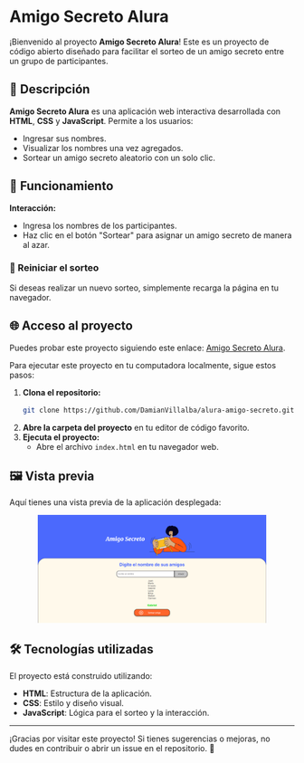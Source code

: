 # Amigo Secreto Alura

¡Bienvenido al proyecto **Amigo Secreto Alura**! Este es un proyecto de código abierto diseñado para facilitar el sorteo de un amigo secreto entre un grupo de participantes.

## 📖 Descripción

**Amigo Secreto Alura** es una aplicación web interactiva desarrollada con **HTML**, **CSS** y **JavaScript**. Permite a los usuarios:

- Ingresar sus nombres.
- Visualizar los nombres una vez agregados.
- Sortear un amigo secreto aleatorio con un solo clic.

## 🚀 Funcionamiento

**Interacción:**
- Ingresa los nombres de los participantes.
- Haz clic en el botón "Sortear" para asignar un amigo secreto de manera al azar.

### 🔄 Reiniciar el sorteo
Si deseas realizar un nuevo sorteo, simplemente recarga la página en tu navegador.

## 🌐 Acceso al proyecto
Puedes probar este proyecto siguiendo este enlace: [Amigo Secreto Alura](https://damianvillalba.github.io/alura-amigo-secreto/).

Para ejecutar este proyecto en tu computadora localmente, sigue estos pasos:

1. **Clona el repositorio:**
   ```bash
   git clone https://github.com/DamianVillalba/alura-amigo-secreto.git
   ```
2. **Abre la carpeta del proyecto** en tu editor de código favorito.
3. **Ejecuta el proyecto:**
   - Abre el archivo `index.html` en tu navegador web.

## 🖼️ Vista previa

Aquí tienes una vista previa de la aplicación desplegada:

<div align="center">
  <img src="assets/muestra-proyecto.png" alt="Vista previa de Amigo Secreto Alura" width="80%">
</div>

## 🛠️ Tecnologías utilizadas

El proyecto está construido utilizando:

- **HTML**: Estructura de la aplicación.
- **CSS**: Estilo y diseño visual.
- **JavaScript**: Lógica para el sorteo y la interacción.

---

¡Gracias por visitar este proyecto! Si tienes sugerencias o mejoras, no dudes en contribuir o abrir un issue en el repositorio. 🎉
